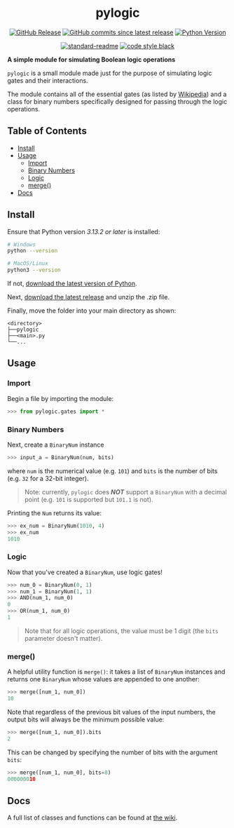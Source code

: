 <h1 align="center">pylogic</h1>

<div align=center>

[![GitHub Release](https://img.shields.io/github/v/release/kuroninninja/pylogic?style=for-the-badge)](https://www.github.com/kuroninninja/pylogic/releases/latest)
[![GitHub commits since latest release](https://img.shields.io/github/commits-since/kuroninninja/pylogic/latest?style=for-the-badge)](https://github.com/kuroninninja/pylogic/commits/main/)
[![Python Version](https://img.shields.io/badge/python->3.13.2-%233776AB?style=for-the-badge&logo=python&logoColor=white)](https://www.python.org/downloads)

[![standard-readme](https://img.shields.io/badge/readme_style-standard-green?style=for-the-badge)](https://www.github.com/RichardLitt/standard-readme)
[![code style black](https://img.shields.io/badge/code_style-black-black?style=for-the-badge)](https://black.readthedocs.io/en/stable/index.html)


</div>

**A simple module for simulating Boolean logic operations**

`pylogic` is a small module made just for the purpose of simulating logic gates and their interactions.

The module contains all of the essential gates (as listed by [Wikipedia](https://en.wikipedia.org/wiki/Logic_gate#)) and a class for binary numbers specifically designed for passing through the logic operations.

## Table of Contents

- [Install](#install)
- [Usage](#usage)
    - [Import](#import)
    - [Binary Numbers](#binary-numbers)
    - [Logic](#logic)
    - [merge()](#merge)
- [Docs](#docs)

## Install

Ensure that Python version _3.13.2 or later_ is installed:

```bash
# Windows
python --version

# MacOS/Linux
python3 --version
```

If not, [download the latest version of Python](https://www.python.org/downloads/).

Next, [download the latest release](https://www.github.com/kuroninninja/pylogic/releases/latest) and unzip the .zip file.

Finally, move the folder into your main directory as shown:

```
<directory>
├──pylogic
├──<main>.py
└──...
```

## Usage

### Import

Begin a file by importing the module:

```python
>>> from pylogic.gates import *
```

### Binary Numbers

Next, create a `BinaryNum` instance

```python
>>> input_a = BinaryNum(num, bits)
```

where `num` is the numerical value (e.g. `101`) and `bits` is the number of bits (e.g. `32` for a 32-bit integer).

> Note: currently, `pylogic` does _**NOT**_ support a `BinaryNum` with a decimal point (e.g. `101` is supported but `101.1` is not).

Printing the `Num` returns its value:

```python
>>> ex_num = BinaryNum(1010, 4)
>>> ex_num
1010
```

### Logic

Now that you've created a `BinaryNum`, use logic gates!

```python
>>> num_0 = BinaryNum(0, 1)
>>> num_1 = BinaryNum(1, 1)
>>> AND(num_1, num_0)
0
>>> OR(num_1, num_0)
1
```

> Note that for all logic operations, the value must be 1 digit (the `bits` parameter doesn't matter).

### merge()

A helpful utility function is `merge()`: it takes a list of `BinaryNum` instances and returns one `BinaryNum` whose values are appended to one another:

```python
>>> merge([num_1, num_0])
10
```

Note that regardless of the previous bit values of the input numbers, the output bits will always be the minimum possible value:

```python
>>> merge([num_1, num_0]).bits
2
```

This can be changed by specifying the number of bits with the argument `bits`:

```python
>>> merge([num_1, num_0], bits=8)
000000010
```

## Docs

A full list of classes and functions can be found at [the wiki](https://www.github.com/kuroninninja/pylogic/wiki).
